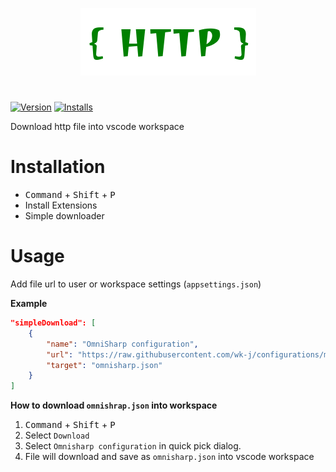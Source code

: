 <p align="center">
    <img src="https://github.com/wk-j/vscode-simple-download/blob/master/resource/logo.png?raw=true" />
</p>

#

[![Version](https://vsmarketplacebadge.apphb.com/version/wk-j.vscode-simple-download.svg)](https://marketplace.visualstudio.com/items?itemName=wk-j.vscode-simple-download) [![Installs](https://vsmarketplacebadge.apphb.com/installs-short/wk-j.vscode-simple-download.svg)](https://marketplace.visualstudio.com/items?itemName=wk-j.vscode-simple-download)

Download http file into vscode workspace

# Installation

- <kbd>Command</kbd> + <kbd>Shift</kbd> + <kbd>P</kbd>
- Install Extensions
- Simple downloader

# Usage

Add file url to user or workspace settings (`appsettings.json`)

**Example**

```json
"simpleDownload": [
    {
        "name": "OmniSharp configuration",
        "url": "https://raw.githubusercontent.com/wk-j/configurations/master/omnisharp.json",
        "target": "omnisharp.json"
    }
]
```

**How to download `omnishrap.json` into workspace**

1. <kbd>Command</kbd> + <kbd>Shift</kbd> + <kbd>P</kbd>
2. Select `Download`
3. Select `Omnisharp configuration` in quick pick dialog.
4. File will download and save as `omnisharp.json` into vscode workspace